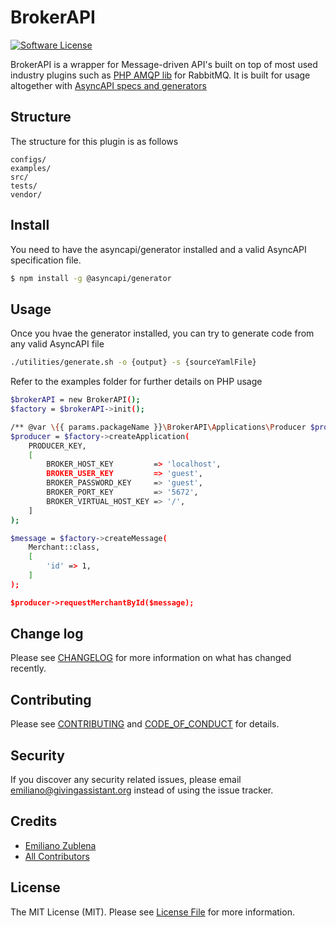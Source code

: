 # BrokerAPI

[//]: # "[![Latest Version on Packagist][ico-version]][link-packagist]"

[![Software License][ico-license]](../LICENSE.md)

[//]: # "[![Build Status][ico-travis]][link-travis]"

[//]: # "[![Coverage Status][ico-scrutinizer]][link-scrutinizer]"

[//]: # "[![Quality Score][ico-code-quality]][link-code-quality]"

[//]: # "[![Total Downloads][ico-downloads]][link-downloads]"


BrokerAPI is a wrapper for Message-driven API's built on top of most used industry plugins such as [PHP AMQP lib](https://packagist.org/packages/php-amqplib/php-amqplib) for RabbitMQ.
It is built for usage altogether with [AsyncAPI specs and generators](https://github.com/asyncapi/generator)

## Structure

The structure for this plugin is as follows

```
configs/
examples/
src/
tests/
vendor/
```


## Install

You need to have the asyncapi/generator installed and a valid AsyncAPI specification file.

``` bash
$ npm install -g @asyncapi/generator
```

## Usage
Once you hvae the generator installed, you can try to generate code from any valid AsyncAPI file

``` bash
./utilities/generate.sh -o {output} -s {sourceYamlFile}
```

Refer to the examples folder for further details on PHP usage
``` bash
$brokerAPI = new BrokerAPI();
$factory = $brokerAPI->init();

/** @var \{{ params.packageName }}\BrokerAPI\Applications\Producer $producer */
$producer = $factory->createApplication(
    PRODUCER_KEY,
    [
        BROKER_HOST_KEY         => 'localhost',
        BROKER_USER_KEY         => 'guest',
        BROKER_PASSWORD_KEY     => 'guest',
        BROKER_PORT_KEY         => '5672',
        BROKER_VIRTUAL_HOST_KEY => '/',
    ]
);

$message = $factory->createMessage(
    Merchant::class,
    [
        'id' => 1,
    ]
);

$producer->requestMerchantById($message);
```

## Change log

Please see [CHANGELOG](../CHANGELOG.md) for more information on what has changed recently.

## Contributing

Please see [CONTRIBUTING](../CONTRIBUTING.md) and [CODE_OF_CONDUCT](../CODE_OF_CONDUCT.md) for details.

## Security

If you discover any security related issues, please email emiliano@givingassistant.org instead of using the issue tracker.

## Credits

- [Emiliano Zublena][link-author]
- [All Contributors][link-contributors]

## License

The MIT License (MIT). Please see [License File](../LICENSE.md) for more information.

[ico-version]: https://img.shields.io/packagist/v/GA/BrokerAPI.svg?style=flat-square
[ico-license]: https://img.shields.io/badge/license-MIT-brightgreen.svg?style=flat-square
[ico-travis]: https://img.shields.io/travis/GA/BrokerAPI/master.svg?style=flat-square
[ico-scrutinizer]: https://img.shields.io/scrutinizer/coverage/g/GA/BrokerAPI.svg?style=flat-square
[ico-code-quality]: https://img.shields.io/scrutinizer/g/GA/BrokerAPI.svg?style=flat-square
[ico-downloads]: https://img.shields.io/packagist/dt/GA/BrokerAPI.svg?style=flat-square

[link-packagist]: https://packagist.org/packages/GA/BrokerAPI
[link-travis]: https://travis-ci.org/GA/BrokerAPI
[link-scrutinizer]: https://scrutinizer-ci.com/g/GA/BrokerAPI/code-structure
[link-code-quality]: https://scrutinizer-ci.com/g/GA/BrokerAPI
[link-downloads]: https://packagist.org/packages/GA/BrokerAPI
[link-author]: https://github.com/emilianozublena
[link-contributors]: ../../contributors
